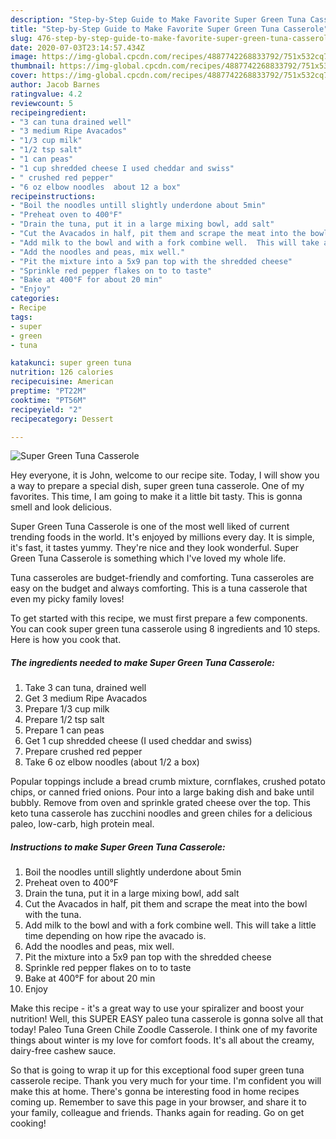 ```yaml
---
description: "Step-by-Step Guide to Make Favorite Super Green Tuna Casserole"
title: "Step-by-Step Guide to Make Favorite Super Green Tuna Casserole"
slug: 476-step-by-step-guide-to-make-favorite-super-green-tuna-casserole
date: 2020-07-03T23:14:57.434Z
image: https://img-global.cpcdn.com/recipes/4887742268833792/751x532cq70/super-green-tuna-casserole-recipe-main-photo.jpg
thumbnail: https://img-global.cpcdn.com/recipes/4887742268833792/751x532cq70/super-green-tuna-casserole-recipe-main-photo.jpg
cover: https://img-global.cpcdn.com/recipes/4887742268833792/751x532cq70/super-green-tuna-casserole-recipe-main-photo.jpg
author: Jacob Barnes
ratingvalue: 4.2
reviewcount: 5
recipeingredient:
- "3 can tuna drained well"
- "3 medium Ripe Avacados"
- "1/3 cup milk"
- "1/2 tsp salt"
- "1 can peas"
- "1 cup shredded cheese I used cheddar and swiss"
- " crushed red pepper"
- "6 oz elbow noodles  about 12 a box"
recipeinstructions:
- "Boil the noodles untill slightly underdone about 5min"
- "Preheat oven to 400°F"
- "Drain the tuna, put it in a large mixing bowl, add salt"
- "Cut the Avacados in half, pit them and scrape the meat into the bowl with the tuna."
- "Add milk to the bowl and with a fork combine well.  This will take a little time depending on how ripe the avacado is."
- "Add the noodles and peas, mix well."
- "Pit the mixture into a 5x9 pan top with the shredded cheese"
- "Sprinkle red pepper flakes on to to taste"
- "Bake at 400°F for about 20 min"
- "Enjoy"
categories:
- Recipe
tags:
- super
- green
- tuna

katakunci: super green tuna 
nutrition: 126 calories
recipecuisine: American
preptime: "PT22M"
cooktime: "PT56M"
recipeyield: "2"
recipecategory: Dessert

---
```



![Super Green Tuna Casserole](https://img-global.cpcdn.com/recipes/4887742268833792/751x532cq70/super-green-tuna-casserole-recipe-main-photo.jpg)

Hey everyone, it is John, welcome to our recipe site. Today, I will show you a way to prepare a special dish, super green tuna casserole. One of my favorites. This time, I am going to make it a little bit tasty. This is gonna smell and look delicious.

Super Green Tuna Casserole is one of the most well liked of current trending foods in the world. It's enjoyed by millions every day. It is simple, it's fast, it tastes yummy. They're nice and they look wonderful. Super Green Tuna Casserole is something which I've loved my whole life.

Tuna casseroles are budget-friendly and comforting. Tuna casseroles are easy on the budget and always comforting. This is a tuna casserole that even my picky family loves!


To get started with this recipe, we must first prepare a few components. You can cook super green tuna casserole using 8 ingredients and 10 steps. Here is how you cook that.

<!--inarticleads1-->

##### The ingredients needed to make Super Green Tuna Casserole:

1. Take 3 can tuna, drained well
1. Get 3 medium Ripe Avacados
1. Prepare 1/3 cup milk
1. Prepare 1/2 tsp salt
1. Prepare 1 can peas
1. Get 1 cup shredded cheese (I used cheddar and swiss)
1. Prepare  crushed red pepper
1. Take 6 oz elbow noodles  (about 1/2 a box)


Popular toppings include a bread crumb mixture, cornflakes, crushed potato chips, or canned fried onions. Pour into a large baking dish and bake until bubbly. Remove from oven and sprinkle grated cheese over the top. This keto tuna casserole has zucchini noodles and green chiles for a delicious paleo, low-carb, high protein meal. 

<!--inarticleads2-->

##### Instructions to make Super Green Tuna Casserole:

1. Boil the noodles untill slightly underdone about 5min
1. Preheat oven to 400°F
1. Drain the tuna, put it in a large mixing bowl, add salt
1. Cut the Avacados in half, pit them and scrape the meat into the bowl with the tuna.
1. Add milk to the bowl and with a fork combine well.  This will take a little time depending on how ripe the avacado is.
1. Add the noodles and peas, mix well.
1. Pit the mixture into a 5x9 pan top with the shredded cheese
1. Sprinkle red pepper flakes on to to taste
1. Bake at 400°F for about 20 min
1. Enjoy


Make this recipe - it&#39;s a great way to use your spiralizer and boost your nutrition! Well, this SUPER EASY paleo tuna casserole is gonna solve all that today! Paleo Tuna Green Chile Zoodle Casserole. I think one of my favorite things about winter is my love for comfort foods. It&#39;s all about the creamy, dairy-free cashew sauce. 

So that is going to wrap it up for this exceptional food super green tuna casserole recipe. Thank you very much for your time. I'm confident you will make this at home. There's gonna be interesting food in home recipes coming up. Remember to save this page in your browser, and share it to your family, colleague and friends. Thanks again for reading. Go on get cooking!
